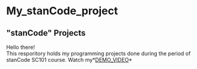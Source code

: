 # My_stanCode_project
## "stanCode" Projects
Hello there!\
This resporitory holds my programming projects done during the period of stanCode SC101 course.
Watch my*[DEMO_VIDEO](https://drive.google.com/drive/folders/1Gi3bn9qPW_gR0ISyGzVPLd5Bztdvd7rF?fbclid=IwAR36BW3v_bHn-Idsh-0_ROSWLwrXOzoervZId25OOzH2LX4b6FCGDfULdDg)*
